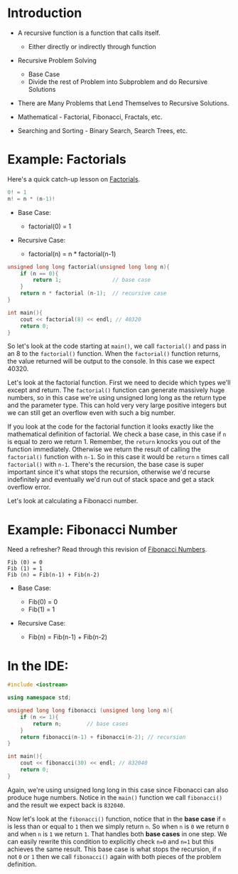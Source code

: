 # Introduction

- A recursive function is a function that calls itself.
	- Either directly or indirectly through function

- Recursive Problem Solving
	- Base Case
	- Divide the rest of Problem into Subproblem and do Recursive Solutions

- There are Many Problems that Lend Themselves to Recursive Solutions.

- Mathematical - Factorial, Fibonacci, Fractals, etc.

 - Searching and Sorting - Binary Search, Search Trees, etc.

# Example: Factorials

Here's a quick catch-up lesson on [Factorials](../../Math/Factorials.md).

```cpp
0! = 1
n! = n * (n-1)!
```

- Base Case:
	- factorial(0) = 1

- Recursive Case:
	- factorial(n) = n * factorial(n-1)

```cpp
unsigned long long factorial(unsigned long long n){
	if (n == 0){
		return 1;                // base case
	}
	return n * factorial (n-1);  // recursive case
}

int main(){
	cout << factorial(8) << endl; // 40320
	return 0;
}
```

So let's look at the code starting at `main()`, we call `factorial()` and pass in an 8 to the `factorial()` function. When the `factorial()` function returns, the value returned will be output to the console. In this case we expect 40320. 

Let's look at the factorial function. First we need to decide which types we'll except and return. The `factorial()` function can generate massively huge numbers, so in this case we're using unsigned long long as the return type and the parameter type. This can hold very very large positive integers but we can still get an overflow even with such a big number. 

If you look at the code for the factorial function it looks exactly like the mathematical definition of factorial. We check a base case, in this case if `n` is equal to zero we return 1. Remember, the `return` knocks you out of the function immediately. Otherwise we return the result of calling the `factorial()` function with `n-1`. So in this case it would be `return` `n` times call `factorial()` with `n-1`. There's the recursion, the base case is super important since it's what stops the recursion, otherwise we'd recurse indefinitely and eventually we'd run out of stack space and get a stack overflow error. 

Let's look at calculating a Fibonacci number.

# Example: Fibonacci Number

Need a refresher? Read through this revision of [Fibonacci Numbers](../../Math/Fibonacci%20Numbers.md).

```
Fib (0) = 0
Fib (1) = 1
Fib (n) = Fib(n-1) + Fib(n-2)
```

- Base Case:
	- Fib(0) = 0
	- Fib(1) = 1

- Recursive Case:
	- Fib(n) = Fib(n-1) + Fib(n-2)

# In the IDE:

```cpp
#include <iostream>

using namespace std;

unsigned long long fibonacci (unsigned long long n){
	if (n <= 1){
		return n;        // base cases
	}
	return fibonacci(n-1) + fibonacci(n-2); // recursion
}

int main(){
	cout << fibonacci(30) << endl; // 832040
	return 0;
}
```

Again, we're using unsigned long long in this case since Fibonacci can also produce huge numbers. Notice in the `main()` function we call `fibonacci()` and the result we expect back is `832040`.

Now let's look at the `fibonacci()` function, notice that in the **base case** if `n` is less than or equal to `1` then we simply return `n`. So when `n` is `0` we return `0` and when `n` is `1` we return `1`. That handles both **base cases** in one step. We can easily rewrite this condition to explicitly check `n=0` and `n=1` but this achieves the same result. This base case is what stops the recursion, if `n` not `0` or `1` then we call `fibonacci()` again with both pieces of the problem definition.